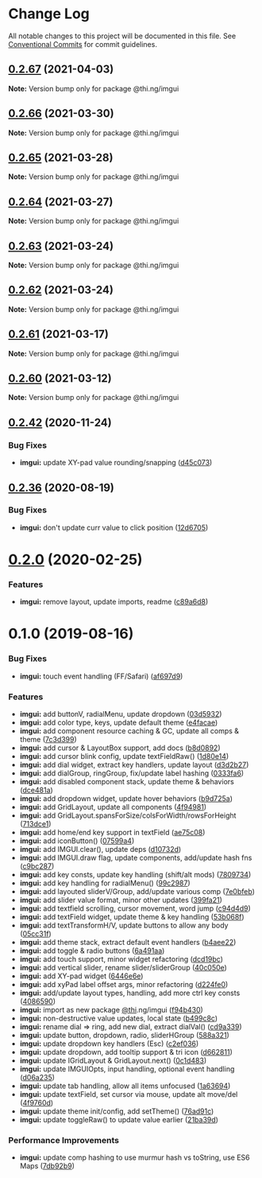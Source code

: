 # Change Log

All notable changes to this project will be documented in this file.
See [Conventional Commits](https://conventionalcommits.org) for commit guidelines.

## [0.2.67](https://github.com/thi-ng/umbrella/compare/@thi.ng/imgui@0.2.66...@thi.ng/imgui@0.2.67) (2021-04-03)

**Note:** Version bump only for package @thi.ng/imgui





## [0.2.66](https://github.com/thi-ng/umbrella/compare/@thi.ng/imgui@0.2.65...@thi.ng/imgui@0.2.66) (2021-03-30)

**Note:** Version bump only for package @thi.ng/imgui





## [0.2.65](https://github.com/thi-ng/umbrella/compare/@thi.ng/imgui@0.2.64...@thi.ng/imgui@0.2.65) (2021-03-28)

**Note:** Version bump only for package @thi.ng/imgui





## [0.2.64](https://github.com/thi-ng/umbrella/compare/@thi.ng/imgui@0.2.63...@thi.ng/imgui@0.2.64) (2021-03-27)

**Note:** Version bump only for package @thi.ng/imgui





## [0.2.63](https://github.com/thi-ng/umbrella/compare/@thi.ng/imgui@0.2.62...@thi.ng/imgui@0.2.63) (2021-03-24)

**Note:** Version bump only for package @thi.ng/imgui





## [0.2.62](https://github.com/thi-ng/umbrella/compare/@thi.ng/imgui@0.2.61...@thi.ng/imgui@0.2.62) (2021-03-24)

**Note:** Version bump only for package @thi.ng/imgui





## [0.2.61](https://github.com/thi-ng/umbrella/compare/@thi.ng/imgui@0.2.60...@thi.ng/imgui@0.2.61) (2021-03-17)

**Note:** Version bump only for package @thi.ng/imgui





## [0.2.60](https://github.com/thi-ng/umbrella/compare/@thi.ng/imgui@0.2.59...@thi.ng/imgui@0.2.60) (2021-03-12)

**Note:** Version bump only for package @thi.ng/imgui





## [0.2.42](https://github.com/thi-ng/umbrella/compare/@thi.ng/imgui@0.2.41...@thi.ng/imgui@0.2.42) (2020-11-24)


### Bug Fixes

* **imgui:** update XY-pad value rounding/snapping ([d45c073](https://github.com/thi-ng/umbrella/commit/d45c073cea07dd35035a3be3e0ba94e2bc89cf69))





## [0.2.36](https://github.com/thi-ng/umbrella/compare/@thi.ng/imgui@0.2.35...@thi.ng/imgui@0.2.36) (2020-08-19)


### Bug Fixes

* **imgui:** don't update curr value to click position ([12d6705](https://github.com/thi-ng/umbrella/commit/12d670515ecf7b44ca3143b933a459e760e4d918))





# [0.2.0](https://github.com/thi-ng/umbrella/compare/@thi.ng/imgui@0.1.7...@thi.ng/imgui@0.2.0) (2020-02-25)


### Features

* **imgui:** remove layout, update imports, readme ([c89a6d8](https://github.com/thi-ng/umbrella/commit/c89a6d8c200631f257cb8051214848ebd88cdd9a))





# 0.1.0 (2019-08-16)

### Bug Fixes

* **imgui:** touch event handling (FF/Safari) ([af697d9](https://github.com/thi-ng/umbrella/commit/af697d9))

### Features

* **imgui:** add buttonV, radialMenu, update dropdown ([03d5932](https://github.com/thi-ng/umbrella/commit/03d5932))
* **imgui:** add color type, keys, update default theme ([e4facae](https://github.com/thi-ng/umbrella/commit/e4facae))
* **imgui:** add component resource caching & GC, update all comps & theme ([7c3d399](https://github.com/thi-ng/umbrella/commit/7c3d399))
* **imgui:** add cursor & LayoutBox support, add docs ([b8d0892](https://github.com/thi-ng/umbrella/commit/b8d0892))
* **imgui:** add cursor blink config, update textFieldRaw() ([1d80e14](https://github.com/thi-ng/umbrella/commit/1d80e14))
* **imgui:** add dial widget, extract key handlers, update layout ([d3d2b27](https://github.com/thi-ng/umbrella/commit/d3d2b27))
* **imgui:** add dialGroup, ringGroup, fix/update label hashing ([0333fa6](https://github.com/thi-ng/umbrella/commit/0333fa6))
* **imgui:** add disabled component stack, update theme & behaviors ([dce481a](https://github.com/thi-ng/umbrella/commit/dce481a))
* **imgui:** add dropdown widget, update hover behaviors ([b9d725a](https://github.com/thi-ng/umbrella/commit/b9d725a))
* **imgui:** add GridLayout, update all components ([4f94981](https://github.com/thi-ng/umbrella/commit/4f94981))
* **imgui:** add GridLayout.spansForSize/colsForWidth/rowsForHeight ([713dce1](https://github.com/thi-ng/umbrella/commit/713dce1))
* **imgui:** add home/end key support in textField ([ae75c08](https://github.com/thi-ng/umbrella/commit/ae75c08))
* **imgui:** add iconButton() ([07599a4](https://github.com/thi-ng/umbrella/commit/07599a4))
* **imgui:** add IMGUI.clear(), update deps ([d10732d](https://github.com/thi-ng/umbrella/commit/d10732d))
* **imgui:** add IMGUI.draw flag, update components, add/update hash fns ([c9bc287](https://github.com/thi-ng/umbrella/commit/c9bc287))
* **imgui:** add key consts, update key handling (shift/alt mods) ([7809734](https://github.com/thi-ng/umbrella/commit/7809734))
* **imgui:** add key handling for radialMenu() ([99c2987](https://github.com/thi-ng/umbrella/commit/99c2987))
* **imgui:** add layouted sliderV/Group, add/update various comp ([7e0bfeb](https://github.com/thi-ng/umbrella/commit/7e0bfeb))
* **imgui:** add slider value format, minor other updates ([399fa21](https://github.com/thi-ng/umbrella/commit/399fa21))
* **imgui:** add textfield scrolling, cursor movement, word jump ([c94d4d9](https://github.com/thi-ng/umbrella/commit/c94d4d9))
* **imgui:** add textField widget, update theme & key handling ([53b068f](https://github.com/thi-ng/umbrella/commit/53b068f))
* **imgui:** add textTransformH/V, update buttons to allow any body ([05cc31f](https://github.com/thi-ng/umbrella/commit/05cc31f))
* **imgui:** add theme stack, extract default event handlers ([b4aee22](https://github.com/thi-ng/umbrella/commit/b4aee22))
* **imgui:** add toggle & radio buttons ([6a491aa](https://github.com/thi-ng/umbrella/commit/6a491aa))
* **imgui:** add touch support, minor widget refactoring ([dcd19bc](https://github.com/thi-ng/umbrella/commit/dcd19bc))
* **imgui:** add vertical slider, rename slider/sliderGroup ([40c050e](https://github.com/thi-ng/umbrella/commit/40c050e))
* **imgui:** add XY-pad widget ([6446e6e](https://github.com/thi-ng/umbrella/commit/6446e6e))
* **imgui:** add xyPad label offset args, minor refactoring ([d224fe0](https://github.com/thi-ng/umbrella/commit/d224fe0))
* **imgui:** add/update layout types, handling, add more ctrl key consts ([4086590](https://github.com/thi-ng/umbrella/commit/4086590))
* **imgui:** import as new package [@thi](https://github.com/thi).ng/imgui ([f94b430](https://github.com/thi-ng/umbrella/commit/f94b430))
* **imgui:** non-destructive value updates, local state ([b499c8c](https://github.com/thi-ng/umbrella/commit/b499c8c))
* **imgui:** rename dial => ring, add new dial, extract dialVal() ([cd9a339](https://github.com/thi-ng/umbrella/commit/cd9a339))
* **imgui:** update button, dropdown, radio, sliderHGroup ([588a321](https://github.com/thi-ng/umbrella/commit/588a321))
* **imgui:** update dropdown key handlers (Esc) ([c2ef036](https://github.com/thi-ng/umbrella/commit/c2ef036))
* **imgui:** update dropdown, add tooltip support & tri icon ([d662811](https://github.com/thi-ng/umbrella/commit/d662811))
* **imgui:** update IGridLayout & GridLayout.next() ([0c1d483](https://github.com/thi-ng/umbrella/commit/0c1d483))
* **imgui:** update IMGUIOpts, input handling, optional event handling ([d06a235](https://github.com/thi-ng/umbrella/commit/d06a235))
* **imgui:** update tab handling, allow all items unfocused ([1a63694](https://github.com/thi-ng/umbrella/commit/1a63694))
* **imgui:** update textField, set cursor via mouse, update alt move/del ([4f9760d](https://github.com/thi-ng/umbrella/commit/4f9760d))
* **imgui:** update theme init/config, add setTheme() ([76ad91c](https://github.com/thi-ng/umbrella/commit/76ad91c))
* **imgui:** update toggleRaw() to update value earlier ([21ba39d](https://github.com/thi-ng/umbrella/commit/21ba39d))

### Performance Improvements

* **imgui:** update comp hashing to use murmur hash vs toString, use ES6 Maps ([7db92b9](https://github.com/thi-ng/umbrella/commit/7db92b9))
